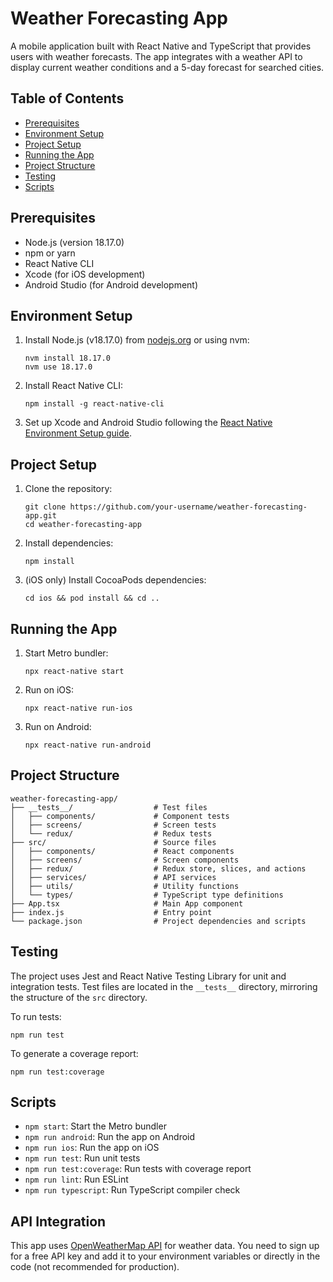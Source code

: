 # Weather Forecasting App

A mobile application built with React Native and TypeScript that provides users with weather forecasts. The app integrates with a weather API to display current weather conditions and a 5-day forecast for searched cities.

## Table of Contents

- [Prerequisites](#prerequisites)
- [Environment Setup](#environment-setup)
- [Project Setup](#project-setup)
- [Running the App](#running-the-app)
- [Project Structure](#project-structure)
- [Testing](#testing)
- [Scripts](#scripts)

## Prerequisites

- Node.js (version 18.17.0)
- npm or yarn
- React Native CLI
- Xcode (for iOS development)
- Android Studio (for Android development)

## Environment Setup

1. Install Node.js (v18.17.0) from [nodejs.org](https://nodejs.org/) or using nvm:
   ```
   nvm install 18.17.0
   nvm use 18.17.0
   ```

2. Install React Native CLI:
   ```
   npm install -g react-native-cli
   ```

3. Set up Xcode and Android Studio following the [React Native Environment Setup guide](https://reactnative.dev/docs/environment-setup).

## Project Setup

1. Clone the repository:
   ```
   git clone https://github.com/your-username/weather-forecasting-app.git
   cd weather-forecasting-app
   ```

2. Install dependencies:
   ```
   npm install
   ```

3. (iOS only) Install CocoaPods dependencies:
   ```
   cd ios && pod install && cd ..
   ```

## Running the App

1. Start Metro bundler:
   ```
   npx react-native start
   ```

2. Run on iOS:
   ```
   npx react-native run-ios
   ```

3. Run on Android:
   ```
   npx react-native run-android
   ```

## Project Structure

```
weather-forecasting-app/
├── __tests__/                  # Test files
│   ├── components/             # Component tests
│   ├── screens/                # Screen tests
│   └── redux/                  # Redux tests
├── src/                        # Source files
│   ├── components/             # React components
│   ├── screens/                # Screen components
│   ├── redux/                  # Redux store, slices, and actions
│   ├── services/               # API services
│   ├── utils/                  # Utility functions
│   └── types/                  # TypeScript type definitions
├── App.tsx                     # Main App component
├── index.js                    # Entry point
└── package.json                # Project dependencies and scripts
```

## Testing

The project uses Jest and React Native Testing Library for unit and integration tests. Test files are located in the `__tests__` directory, mirroring the structure of the `src` directory.

To run tests:

```
npm run test
```

To generate a coverage report:

```
npm run test:coverage
```

## Scripts

- `npm start`: Start the Metro bundler
- `npm run android`: Run the app on Android
- `npm run ios`: Run the app on iOS
- `npm run test`: Run unit tests
- `npm run test:coverage`: Run tests with coverage report
- `npm run lint`: Run ESLint
- `npm run typescript`: Run TypeScript compiler check

## API Integration

This app uses [OpenWeatherMap API](https://openweathermap.org/api) for weather data. You need to sign up for a free API key and add it to your environment variables or directly in the code (not recommended for production).